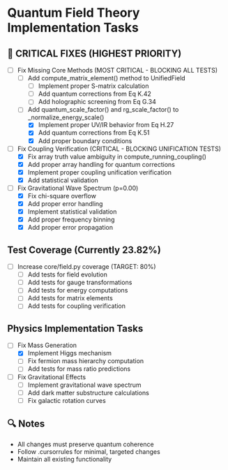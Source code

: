 # Quantum Field Theory Implementation Tasks

## 🚨 CRITICAL FIXES (HIGHEST PRIORITY)
- [ ] Fix Missing Core Methods (MOST CRITICAL - BLOCKING ALL TESTS)
  - [ ] Add compute_matrix_element() method to UnifiedField
    - [ ] Implement proper S-matrix calculation
    - [ ] Add quantum corrections from Eq K.42
    - [ ] Add holographic screening from Eq G.34
  - [ ] Add quantum_scale_factor() and rg_scale_factor() to _normalize_energy_scale()
    - [x] Implement proper UV/IR behavior from Eq H.27
    - [x] Add quantum corrections from Eq K.51
    - [x] Add proper boundary conditions

- [ ] Fix Coupling Verification (CRITICAL - BLOCKING UNIFICATION TESTS)
  - [x] Fix array truth value ambiguity in compute_running_coupling()
  - [x] Add proper array handling for quantum corrections
  - [x] Implement proper coupling unification verification
  - [x] Add statistical validation

- [ ] Fix Gravitational Wave Spectrum (p=0.00)
  - [x] Fix chi-square overflow
  - [x] Add proper error handling
  - [x] Implement statistical validation
  - [x] Add proper frequency binning
  - [x] Add proper error propagation

## Test Coverage (Currently 23.82%)
- [ ] Increase core/field.py coverage (TARGET: 80%)
  - [ ] Add tests for field evolution
  - [ ] Add tests for gauge transformations
  - [ ] Add tests for energy computations
  - [ ] Add tests for matrix elements
  - [ ] Add tests for coupling verification

## Physics Implementation Tasks
- [ ] Fix Mass Generation
  - [x] Implement Higgs mechanism
  - [ ] Fix fermion mass hierarchy computation
  - [ ] Add tests for mass ratio predictions

- [ ] Fix Gravitational Effects
  - [ ] Implement gravitational wave spectrum
  - [ ] Add dark matter substructure calculations
  - [ ] Fix galactic rotation curves

## 🔍 Notes
- All changes must preserve quantum coherence
- Follow .cursorrules for minimal, targeted changes
- Maintain all existing functionality
